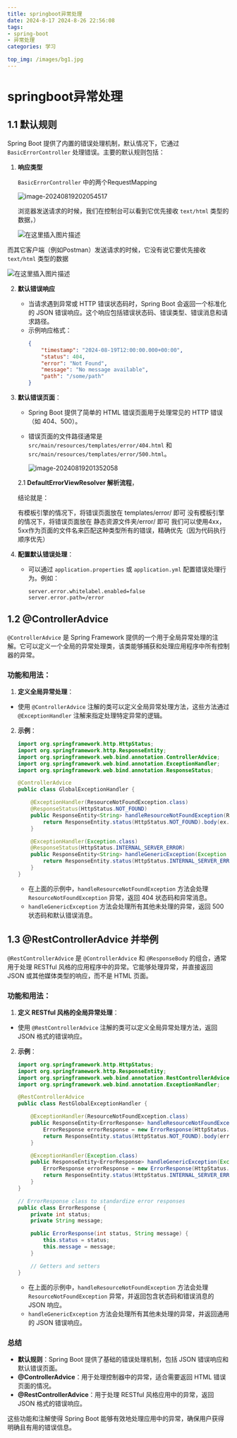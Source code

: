 ```yaml
---
title: springboot异常处理
date: 2024-8-17 2024-8-26 22:56:08
tags: 
- spring-boot
- 异常处理
categories: 学习

top_img: /images/bg1.jpg
---
```




# springboot异常处理

## 1.1 默认规则

Spring Boot 提供了内置的错误处理机制，默认情况下，它通过 `BasicErrorController` 处理错误。主要的默认规则包括：

1. **响应类型**
   
   `BasicErrorController` 中的两个RequestMapping
   
   ![image-20240819202054517](../images/image-20240819202054517.png)
   
   浏览器发送请求的时候，我们在控制台可以看到它优先接收 `text/html` 类型的数据，）
   
   ![在这里插入图片描述](https://i-blog.csdnimg.cn/blog_migrate/75f5a8edd3138532103da46742bdbb16.png#pic_center)
   
   
   

而其它客户端（例如Postman）发送请求的时候，它没有说它要优先接收 `text/html` 类型的数据

   ![在这里插入图片描述](https://i-blog.csdnimg.cn/blog_migrate/476a3b0b696763bf09015d89fc7ff0d3.png#pic_center)

2. **默认错误响应**

   - 当请求遇到异常或 HTTP 错误状态码时，Spring Boot 会返回一个标准化的 JSON 错误响应。这个响应包括错误状态码、错误类型、错误消息和请求路径。
   - 示例响应格式：
     ```json
     {
         "timestamp": "2024-08-19T12:00:00.000+00:00",
         "status": 404,
         "error": "Not Found",
         "message": "No message available",
         "path": "/some/path"
     }
     ```

3. **默认错误页面**：

   - Spring Boot 提供了简单的 HTML 错误页面用于处理常见的 HTTP 错误（如 404、500）。

   - 错误页面的文件路径通常是 `src/main/resources/templates/error/404.html` 和 `src/main/resources/templates/error/500.html`。

     ![image-20240819201352058](../images/image-20240819201352058.png)

   2.1 **DefaultErrorViewResolver 解析流程**，

   结论就是：

   有模板引擎的情况下，将错误页面放在 templates/error/ 即可
   没有模板引擎的情况下，将错误页面放在 静态资源文件夹/error/ 即可
   我们可以使用4xx，5xx作为页面的文件名来匹配这种类型所有的错误，精确优先（因为代码执行顺序优先）

4. **配置默认错误处理**：

   - 可以通过 `application.properties` 或 `application.yml` 配置错误处理行为。例如：
     ```properties
     server.error.whitelabel.enabled=false
     server.error.path=/error
     ```

## 1.2 @ControllerAdvice

`@ControllerAdvice` 是 Spring Framework 提供的一个用于全局异常处理的注解。它可以定义一个全局的异常处理类，该类能够捕获和处理应用程序中所有控制器的异常。

### 功能和用法：

1. **定义全局异常处理**：
   
- 使用 `@ControllerAdvice` 注解的类可以定义全局异常处理方法，这些方法通过 `@ExceptionHandler` 注解来指定处理特定异常的逻辑。
  
2. **示例**：
   ```java
   import org.springframework.http.HttpStatus;
   import org.springframework.http.ResponseEntity;
   import org.springframework.web.bind.annotation.ControllerAdvice;
   import org.springframework.web.bind.annotation.ExceptionHandler;
   import org.springframework.web.bind.annotation.ResponseStatus;

   @ControllerAdvice
   public class GlobalExceptionHandler {

       @ExceptionHandler(ResourceNotFoundException.class)
       @ResponseStatus(HttpStatus.NOT_FOUND)
       public ResponseEntity<String> handleResourceNotFoundException(ResourceNotFoundException ex) {
           return ResponseEntity.status(HttpStatus.NOT_FOUND).body(ex.getMessage());
       }

       @ExceptionHandler(Exception.class)
       @ResponseStatus(HttpStatus.INTERNAL_SERVER_ERROR)
       public ResponseEntity<String> handleGenericException(Exception ex) {
           return ResponseEntity.status(HttpStatus.INTERNAL_SERVER_ERROR).body("An unexpected error occurred");
       }
   }
   ```
   - 在上面的示例中，`handleResourceNotFoundException` 方法会处理 `ResourceNotFoundException` 异常，返回 404 状态码和异常消息。
   - `handleGenericException` 方法会处理所有其他未处理的异常，返回 500 状态码和默认错误消息。

## 1.3 @RestControllerAdvice 并举例

`@RestControllerAdvice` 是 `@ControllerAdvice` 和 `@ResponseBody` 的组合，通常用于处理 RESTful 风格的应用程序中的异常。它能够处理异常，并直接返回 JSON 或其他媒体类型的响应，而不是 HTML 页面。

### 功能和用法：

1. **定义 RESTful 风格的全局异常处理**：
   
- 使用 `@RestControllerAdvice` 注解的类可以定义全局异常处理方法，返回 JSON 格式的错误响应。
  
2. **示例**：
   ```java
   import org.springframework.http.HttpStatus;
   import org.springframework.http.ResponseEntity;
   import org.springframework.web.bind.annotation.RestControllerAdvice;
   import org.springframework.web.bind.annotation.ExceptionHandler;

   @RestControllerAdvice
   public class RestGlobalExceptionHandler {

       @ExceptionHandler(ResourceNotFoundException.class)
       public ResponseEntity<ErrorResponse> handleResourceNotFoundException(ResourceNotFoundException ex) {
           ErrorResponse errorResponse = new ErrorResponse(HttpStatus.NOT_FOUND.value(), ex.getMessage());
           return ResponseEntity.status(HttpStatus.NOT_FOUND).body(errorResponse);
       }

       @ExceptionHandler(Exception.class)
       public ResponseEntity<ErrorResponse> handleGenericException(Exception ex) {
           ErrorResponse errorResponse = new ErrorResponse(HttpStatus.INTERNAL_SERVER_ERROR.value(), "An unexpected error occurred");
           return ResponseEntity.status(HttpStatus.INTERNAL_SERVER_ERROR).body(errorResponse);
       }
   }

   // ErrorResponse class to standardize error responses
   public class ErrorResponse {
       private int status;
       private String message;

       public ErrorResponse(int status, String message) {
           this.status = status;
           this.message = message;
       }

       // Getters and setters
   }
   ```
   - 在上面的示例中，`handleResourceNotFoundException` 方法会处理 `ResourceNotFoundException` 异常，并返回包含状态码和错误消息的 JSON 响应。
   - `handleGenericException` 方法会处理所有其他未处理的异常，并返回通用的 JSON 错误响应。

### 总结

- **默认规则**：Spring Boot 提供了基础的错误处理机制，包括 JSON 错误响应和默认错误页面。
- **@ControllerAdvice**：用于处理控制器中的异常，适合需要返回 HTML 错误页面的情况。
- **@RestControllerAdvice**：用于处理 RESTful 风格应用中的异常，返回 JSON 格式的错误响应。

这些功能和注解使得 Spring Boot 能够有效地处理应用中的异常，确保用户获得明确且有用的错误信息。